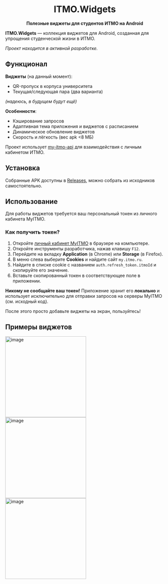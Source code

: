 <h1 align="center">ITMO.Widgets</h1>

<p align="center">
  <strong>Полезные виджеты для студентов ИТМО на Android</strong>
</p>

**ITMO.Widgets** — коллекция виджетов для Android, созданная для упрощения студенческой жизни в ИТМО.

*Проект находится в активной разработке.*

## Функционал

**Виджеты** (на данный момент):
 - QR-пропуск в корпуса университета
 - Текущая/следующая пара (два варианта)

*(надеюсь, в будущем будут ещё)* <br>

**Особенности**:
 - Кэширование запросов
 - Адаптивная тема приложения и виджетов с расписанием
 - Динамическое обновление виджетов
 - Скорость и лёгкость (вес apk <8 МБ)

Проект использует [my-itmo-api](https://github.com/alllexey123/my-itmo-api) для взаимодействия с личным кабинетом ИТМО.

## Установка

Собранные APK доступны в [Releases](https://github.com/alllexey123/ITMO.Widgets/releases), можно собрать из исходников самостоятельно.

## Использование

Для работы виджетов требуется ваш персональный токен из личного кабинета MyITMO.

### Как получить токен?

1.  Откройте [личный кабинет MyITMO](https://my.itmo.ru/) в браузере на компьютере.
2.  Откройте инструменты разработчика, нажав клавишу `F12`.
3.  Перейдите на вкладку **Application** (в Chrome) или **Storage** (в Firefox).
4.  В меню слева выберите **Cookies** и найдите сайт `my.itmo.ru`.
5.  Найдите в списке cookie с названием `auth.refresh_token.itmoId` и скопируйте его значение.
6.  Вставьте скопированный токен в соответствующее поле в приложении.

**Никому не сообщайте ваш токен!** Приложение хранит его **локально** и использует исключительно для отправки запросов на серверы MyITMO (см. исходный код).


После этого просто добавьте виджеты на экран, пользуйтесь!
## Примеры виджетов

<p>
  <img width="256" alt="image" src="https://github.com/user-attachments/assets/b0dd4ebb-5b12-436f-9760-8b4b1ff57493" />
  <img width="256" alt="image" src="https://github.com/user-attachments/assets/8642ebb4-9723-4f15-bcf4-b0efcfc09db6" />
  <img width="256" alt="image" src="https://github.com/user-attachments/assets/f6e44666-bb5c-4e2c-bf91-9c382f700c3c" />
</p>
